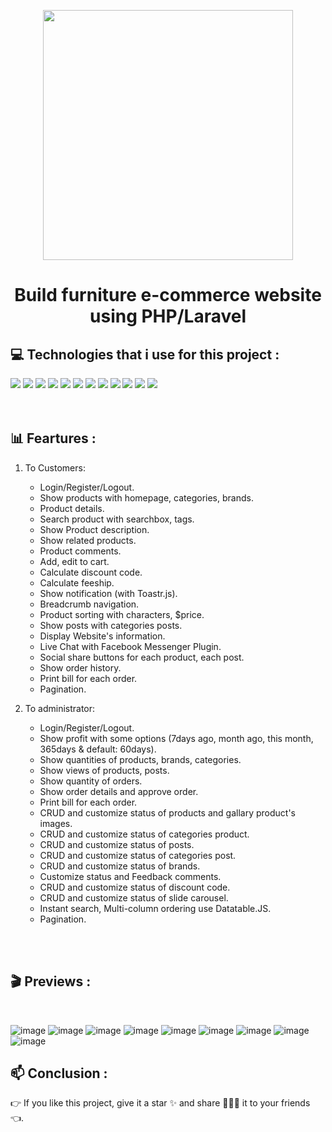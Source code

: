 <p align="center"><a href="https://laravel.com" target="_blank"><img src="https://raw.githubusercontent.com/laravel/art/master/logo-lockup/5%20SVG/2%20CMYK/1%20Full%20Color/laravel-logolockup-cmyk-red.svg" width="400"></a></p>
<h1 align="center">Build furniture e-commerce website using PHP/Laravel</h1>

## 💻 Technologies that i use for this project :


<a><img src="https://img.shields.io/badge/-HTML5-E34F26?style=for-the-badge&labelColor=black&logo=html5&logoColor=E34F26)"></a>
<a><img src="https://img.shields.io/badge/-CSS3-1572B6?style=for-the-badge&labelColor=black&logo=css3&logoColor=1572B6)"></a>
<a><img src="https://img.shields.io/badge/-Javascript-F0DB4F?style=for-the-badge&labelColor=black&logo=javascript&logoColor=F0DB4F)"></a>
<a><img src="https://img.shields.io/badge/-JQuery-0769AD?style=for-the-badge&labelColor=black&logo=jquery&logoColor=0769AD)"></a>
<a><img src="https://img.shields.io/badge/-xampp-FB7A24?style=for-the-badge&labelColor=black&logo=xampp&logoColor=FB7A24)"></a>
<a><img src="https://img.shields.io/badge/-mysql-4479A1?style=for-the-badge&labelColor=black&logo=mysql&logoColor=4479A1)"></a>
<a><img src="https://img.shields.io/badge/-phpmyadmin-6C78AF?style=for-the-badge&labelColor=black&logo=phpmyadmin&logoColor=6C78AF)"></a>
<a><img src="https://img.shields.io/badge/-Bootstrap-7952B3?style=for-the-badge&labelColor=black&logo=bootstrap&logoColor=7952B3)"></a>
<a><img src="https://img.shields.io/badge/-php-777BB4?style=for-the-badge&labelColor=black&logo=php&logoColor=777BB4)"></a>
<a><img src="https://img.shields.io/badge/-laravel-FF2D20?style=for-the-badge&labelColor=black&logo=laravel&logoColor=FF2D20)"></a>
<a><img src="https://img.shields.io/badge/-chart.js-FF6384?style=for-the-badge&labelColor=black&logo=chart.js&logoColor=FF6384)"></a>
<a><img src="https://img.shields.io/badge/-git-F05032?style=for-the-badge&labelColor=black&logo=git&logoColor=F05032)"></a>
</br>
</br>
</br>

## 📊 Feartures : ##

1. To Customers:
    - Login/Register/Logout.
    - Show products with homepage, categories, brands.
    - Product details.
    - Search product with searchbox, tags.
    - Show Product description.
    - Show related products.
    - Product comments.
    - Add, edit to cart.
    - Calculate discount code.
    - Calculate feeship.
    - Show notification (with Toastr.js).
    - Breadcrumb navigation.
    - Product sorting with characters, $price.
    - Show posts with categories posts.
    - Display Website's information.
    - Live Chat with Facebook Messenger Plugin.
    - Social share buttons for each product, each post.
    - Show order history.
    - Print bill for each order.
    - Pagination.

2. To administrator:
    - Login/Register/Logout.
    - Show profit with some options (7days ago, month ago, this month, 365days & default: 60days).
    - Show quantities of products, brands, categories.
    - Show views of products, posts.
    - Show quantity of orders.
    - Show order details and approve order.
    - Print bill for each order.
    - CRUD and customize status of products and gallary product's images.
    - CRUD and customize status of categories product.
    - CRUD and customize status of posts.
    - CRUD and customize status of categories post.
    - CRUD and customize status of brands.
    - Customize status and Feedback comments.
    - CRUD and customize status of discount code.
    - CRUD and customize status of slide carousel.
    - Instant search, Multi-column ordering use Datatable.JS.
    - Pagination.
 
 
 </br>
 </br>
 
 ## 🎬 Previews : ##
 </br>
 
![image](https://user-images.githubusercontent.com/85242568/152860342-139b5359-d193-4769-bb11-aee7efb59a4d.png)
![image](https://user-images.githubusercontent.com/85242568/152860452-967827c5-f180-4211-af63-8de9c75622c1.png)
![image](https://user-images.githubusercontent.com/85242568/152860472-46da3acd-b94e-4d52-8d20-16ca91a914c1.png)
![image](https://user-images.githubusercontent.com/85242568/152860495-249aa7fc-d8cf-4107-964e-1684c54af970.png)
![image](https://user-images.githubusercontent.com/85242568/152860522-949d80db-a666-437b-8bbb-6365aaba7b2a.png)
![image](https://user-images.githubusercontent.com/85242568/152860542-3a5d33ec-e8b8-4316-b444-708c6f1b77df.png)
![image](https://user-images.githubusercontent.com/85242568/152860571-151c75c6-23b4-4c98-90b9-d12d69b18d05.png)
![image](https://user-images.githubusercontent.com/85242568/152860601-800161ad-0a2a-44e8-8dd9-c201d9073ad4.png)
![image](https://user-images.githubusercontent.com/85242568/152860637-351d670c-5b4e-40a2-aefe-9dd7cf856885.png)

## 	📫 Conclusion : ##

👉 If you like this project, give it a star ✨ and share 👨🏻‍💻 it to your friends 👈.




